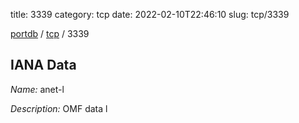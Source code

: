 title: 3339
category: tcp
date: 2022-02-10T22:46:10
slug: tcp/3339

[portdb](/) / [tcp](/category/tcp.html) / 3339


## IANA Data

_Name:_ anet-l

_Description:_ OMF data l

